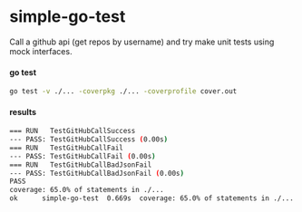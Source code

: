 # simple-go-test

Call a github api (get repos by username) and try make unit tests using mock interfaces.
#### go test

```bash
go test -v ./... -coverpkg ./... -coverprofile cover.out
```

#### results

```bash
=== RUN   TestGitHubCallSuccess
--- PASS: TestGitHubCallSuccess (0.00s)
=== RUN   TestGitHubCallFail
--- PASS: TestGitHubCallFail (0.00s)
=== RUN   TestGitHubCallBadJsonFail
--- PASS: TestGitHubCallBadJsonFail (0.00s)
PASS
coverage: 65.0% of statements in ./...
ok      simple-go-test  0.669s  coverage: 65.0% of statements in ./...
```

